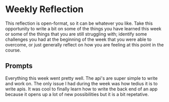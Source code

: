 # Weekly Reflection
This reflection is open-format, so it can be whatever you like. Take this opportunity to write a bit on some of the things you have learned this week or some of the things that you are still struggling with; identify some challenges you had at the beginning of the week that you were able to overcome, or just generally reflect on how you are feeling at this point in the course.

## Prompts
Everything this week went pretty well. The api's are super simple to write and work on. The only issue I had during the week was how
tedius it is to write apis. It was cool to finally learn how to write the back end of an app because it opens up a lot of new possibilities but it is a bit repetative.
